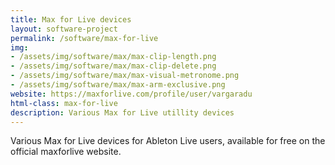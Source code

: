 ```yaml
---
title: Max for Live devices
layout: software-project
permalink: /software/max-for-live
img: 
- /assets/img/software/max/max-clip-length.png
- /assets/img/software/max/max-clip-delete.png
- /assets/img/software/max/max-visual-metronome.png
- /assets/img/software/max/max-arm-exclusive.png
website: https://maxforlive.com/profile/user/vargaradu
html-class: max-for-live
description: Various Max for Live utillity devices
---
```


Various Max for Live devices for Ableton Live users, available for free on the official maxforlive website.